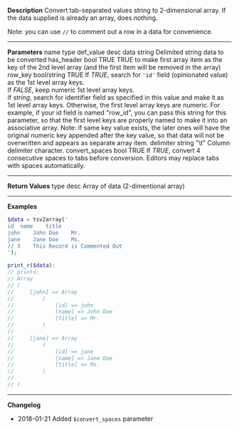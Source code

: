 **Description**
Convert tab-separated values string to 2-dimensional array. If the data supplied is already an array, does nothing.

Note: you can use `//` to comment out a row in a data for convenience.

--------
**Parameters**
name	type	def_value	desc
data	string		Delimited string data to be converted
has_header	bool	TRUE	TRUE to make first array item as the key of the 2nd level array (and the first item will be removed in the array)
row_key	bool/string	TRUE	If *TRUE*, search for `'id'` field (opinionated value) as the 1st level array keys. <br> If *FALSE*, keep numeric 1st level array keys. <br> If *string*, search for identifier field as specified in this value and make it as 1st level array keys. Otherwise, the first level array keys are numeric. For example, if your id field is named "row_id", you can pass this string for this parameter, so that the first level keys are properly named to make it into an associative array. Note: if same key value exists, the later ones will have the original numeric key appended after the key value, so that data will not be overwritten and appears as separate array item.
delimiter	string	"\t"	Column delimiter character.
convert_spaces	bool	TRUE	If *TRUE*, convert 4 consecutive spaces to tabs before conversion. Editors may replace tabs with spaces automatically.


--------
**Return Values**
type	desc
Array	of data (2-dimentional array)

--------
**Examples**

```php
$data = tsv2array('
id	name	title
john	John Doe	Mr.
jane	Jane Doe	Ms.
// 3	This Record is Commented Out
');

print_r($data):
// prints:
// Array
// (
//     [john] => Array
//         (
//             [id] => john
//             [name] => John Doe
//             [title] => Mr.
//         )
// 
//     [jane] => Array
//         (
//             [id] => jane
//             [name] => Jane Doe
//             [title] => Ms.
//         )
// 
// )
```

--------
**Changelog**
- 2018-01-21
	Added `$convert_spaces` parameter
